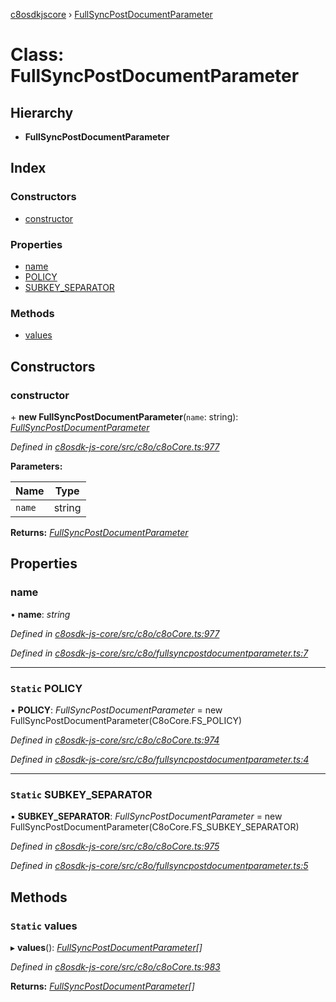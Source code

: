 [c8osdkjscore](../README.md) › [FullSyncPostDocumentParameter](fullsyncpostdocumentparameter.md)

# Class: FullSyncPostDocumentParameter

## Hierarchy

* **FullSyncPostDocumentParameter**

## Index

### Constructors

* [constructor](fullsyncpostdocumentparameter.md#constructor)

### Properties

* [name](fullsyncpostdocumentparameter.md#name)
* [POLICY](fullsyncpostdocumentparameter.md#static-policy)
* [SUBKEY_SEPARATOR](fullsyncpostdocumentparameter.md#static-subkey_separator)

### Methods

* [values](fullsyncpostdocumentparameter.md#static-values)

## Constructors

###  constructor

\+ **new FullSyncPostDocumentParameter**(`name`: string): *[FullSyncPostDocumentParameter](fullsyncpostdocumentparameter.md)*

*Defined in [c8osdk-js-core/src/c8o/c8oCore.ts:977](https://github.com/convertigo/c8osdk-angular/blob/c7655b8/src/c8o/c8oCore.ts#L977)*

**Parameters:**

Name | Type |
------ | ------ |
`name` | string |

**Returns:** *[FullSyncPostDocumentParameter](fullsyncpostdocumentparameter.md)*

## Properties

###  name

• **name**: *string*

*Defined in [c8osdk-js-core/src/c8o/c8oCore.ts:977](https://github.com/convertigo/c8osdk-angular/blob/c7655b8/src/c8o/c8oCore.ts#L977)*

*Defined in [c8osdk-js-core/src/c8o/fullsyncpostdocumentparameter.ts:7](https://github.com/convertigo/c8osdk-angular/blob/c7655b8/src/c8o/fullsyncpostdocumentparameter.ts#L7)*

___

### `Static` POLICY

▪ **POLICY**: *FullSyncPostDocumentParameter* =  new FullSyncPostDocumentParameter(C8oCore.FS_POLICY)

*Defined in [c8osdk-js-core/src/c8o/c8oCore.ts:974](https://github.com/convertigo/c8osdk-angular/blob/c7655b8/src/c8o/c8oCore.ts#L974)*

*Defined in [c8osdk-js-core/src/c8o/fullsyncpostdocumentparameter.ts:4](https://github.com/convertigo/c8osdk-angular/blob/c7655b8/src/c8o/fullsyncpostdocumentparameter.ts#L4)*

___

### `Static` SUBKEY_SEPARATOR

▪ **SUBKEY_SEPARATOR**: *FullSyncPostDocumentParameter* =  new FullSyncPostDocumentParameter(C8oCore.FS_SUBKEY_SEPARATOR)

*Defined in [c8osdk-js-core/src/c8o/c8oCore.ts:975](https://github.com/convertigo/c8osdk-angular/blob/c7655b8/src/c8o/c8oCore.ts#L975)*

*Defined in [c8osdk-js-core/src/c8o/fullsyncpostdocumentparameter.ts:5](https://github.com/convertigo/c8osdk-angular/blob/c7655b8/src/c8o/fullsyncpostdocumentparameter.ts#L5)*

## Methods

### `Static` values

▸ **values**(): *[FullSyncPostDocumentParameter](fullsyncpostdocumentparameter.md)[]*

*Defined in [c8osdk-js-core/src/c8o/c8oCore.ts:983](https://github.com/convertigo/c8osdk-angular/blob/c7655b8/src/c8o/c8oCore.ts#L983)*

**Returns:** *[FullSyncPostDocumentParameter](fullsyncpostdocumentparameter.md)[]*
